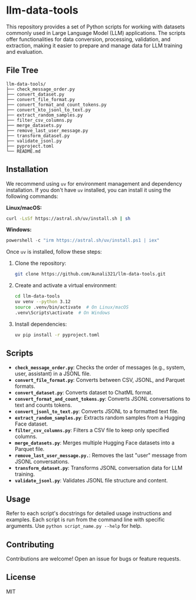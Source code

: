 # llm-data-tools

This repository provides a set of Python scripts for working with datasets commonly used in Large Language Model (LLM) applications.  The scripts offer functionalities for data conversion, processing, validation, and extraction, making it easier to prepare and manage data for LLM training and evaluation.

## File Tree

```
llm-data-tools/
├── check_message_order.py
├── convert_dataset.py
├── convert_file_format.py
├── convert_format_and_count_tokens.py
├── convert_kto_jsonl_to_text.py
├── extract_random_samples.py
├── filter_csv_columns.py
├── merge_datasets.py
├── remove_last_user_message.py
├── transform_dataset.py
├── validate_jsonl.py
├── pyproject.toml
└── README.md
```

## Installation

We recommend using `uv` for environment management and dependency installation.  If you don't have `uv` installed, you can install it using the following commands:

**Linux/macOS:**

```bash
curl -LsSf https://astral.sh/uv/install.sh | sh
```

**Windows:**

```powershell
powershell -c "irm https://astral.sh/uv/install.ps1 | iex"
```

Once `uv` is installed, follow these steps:

1. Clone the repository:

   ```bash
   git clone https://github.com/Aunali321/llm-data-tools.git
   ```

2. Create and activate a virtual environment:

   ```bash
   cd llm-data-tools
   uv venv --python 3.12 
   source .venv/bin/activate  # On Linux/macOS
   .venv\Scripts\activate  # On Windows
   ```

3. Install dependencies:

   ```bash
   uv pip install -r pyproject.toml
   ```

## Scripts

* **`check_message_order.py`**: Checks the order of messages (e.g., system, user, assistant) in a JSONL file.
* **`convert_file_format.py`**: Converts between CSV, JSONL, and Parquet formats.
* **`convert_dataset.py`**: Converts dataset to ChatML format.
* **`convert_format_and_count_tokens.py`**: Converts JSONL conversations to text and counts tokens.
* **`convert_jsonl_to_text.py`**: Converts JSONL to a formatted text file.
* **`extract_random_samples.py`**: Extracts random samples from a Hugging Face dataset.
* **`filter_csv_columns.py`**: Filters a CSV file to keep only specified columns.
* **`merge_datasets.py`**: Merges multiple Hugging Face datasets into a Parquet file.
* **`remove_last_user_message.py.`**: Removes the last "user" message from JSONL conversations.
* **`transform_dataset.py`**: Transforms JSONL conversation data for LLM training.
* **`validate_jsonl.py`**: Validates JSONL file structure and content.


## Usage

Refer to each script's docstrings for detailed usage instructions and examples. Each script is run from the command line with specific arguments.  Use `python script_name.py --help` for help.


## Contributing

Contributions are welcome!  Open an issue for bugs or feature requests.

## License
MIT